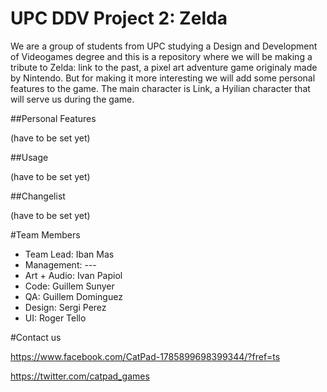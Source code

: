 # UPC DDV Project 2: Zelda

We are a group of students from UPC studying a Design and Development of Videogames degree and this is a repository where we will be making a tribute to Zelda: link to the past, a pixel art adventure game originaly made by Nintendo. But for making it more interesting we will add some personal features to the game. The main character is Link, a Hyilian character that will serve us during the game.

##Personal Features

(have to be set yet)

##Usage

(have to be set yet)

##Changelist

(have to be set yet)

#Team Members

  - Team Lead: Iban Mas
  - Management: ---
  - Art + Audio: Ivan Papiol
  - Code: Guillem Sunyer
  - QA: Guillem Dominguez
  - Design: Sergi Perez
  - UI: Roger Tello
  
#Contact us

https://www.facebook.com/CatPad-1785899698399344/?fref=ts

https://twitter.com/catpad_games
  

